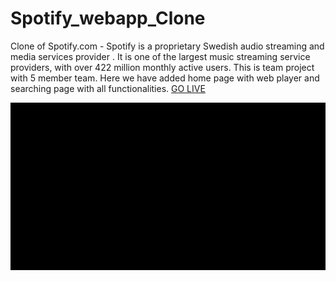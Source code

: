 # Spotify_webapp_Clone
Clone of Spotify.com - Spotify is a proprietary Swedish audio streaming and media services provider . It is one of the largest music streaming service providers, with over 422 million monthly active users. This is team project with 5 member team. Here we have added home page with web player and searching page  with all functionalities.
 [GO LIVE](https://spotify-webapp-clone.netlify.app/)

<img src="https://github.com/deepaksahu3698/Spotify_webapp_Clone/blob/main/Spotify.gif">

